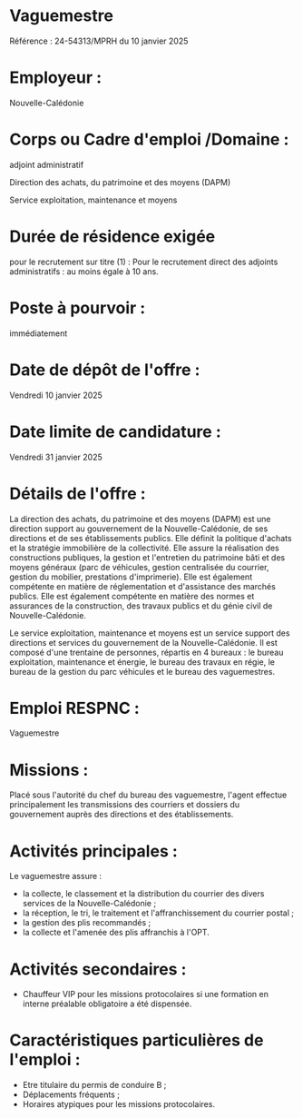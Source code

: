 # Vaguemestre

Référence : 24-54313/MPRH du 10 janvier 2025

# Employeur :

Nouvelle-Calédonie

# Corps ou Cadre d'emploi /Domaine :

adjoint administratif

Direction des achats, du patrimoine et des moyens (DAPM)

Service exploitation, maintenance et moyens

# Durée de résidence exigée

pour le recrutement sur titre (1) : Pour le recrutement direct des adjoints administratifs : au moins égale à 10 ans.

# Poste à pourvoir :

immédiatement

# Date de dépôt de l'offre :

Vendredi 10 janvier 2025

# Date limite de candidature :

Vendredi 31 janvier 2025

# Détails de l'offre :

La direction des achats, du patrimoine et des moyens (DAPM) est une direction support au gouvernement de la Nouvelle-Calédonie, de ses directions et de ses établissements publics. Elle définit la politique d'achats et la stratégie immobilière de la collectivité. Elle assure la réalisation des constructions publiques, la gestion et l'entretien du patrimoine bâti et des moyens généraux (parc de véhicules, gestion centralisée du courrier, gestion du mobilier, prestations d'imprimerie). Elle est également compétente en matière de réglementation et d'assistance des marchés publics. Elle est également compétente en matière des normes et assurances de la construction, des travaux publics et du génie civil de Nouvelle-Calédonie.

Le service exploitation, maintenance et moyens est un service support des directions et services du gouvernement de la Nouvelle-Calédonie. Il est composé d'une trentaine de personnes, répartis en 4 bureaux : le bureau exploitation, maintenance et énergie, le bureau des travaux en régie, le bureau de la gestion du parc véhicules et le bureau des vaguemestres.

# Emploi RESPNC :

Vaguemestre

# Missions :

Placé sous l'autorité du chef du bureau des vaguemestre, l'agent effectue principalement les transmissions des courriers et dossiers du gouvernement auprès des directions et des établissements.

# Activités principales :

Le vaguemestre assure :

- la collecte, le classement et la distribution du courrier des divers services de la Nouvelle-Calédonie ;
- la réception, le tri, le traitement et l'affranchissement du courrier postal ;
- la gestion des plis recommandés ;
- la collecte et l'amenée des plis affranchis à l'OPT.

# Activités secondaires :

- Chauffeur VIP pour les missions protocolaires si une formation en interne préalable obligatoire a été dispensée.

# Caractéristiques particulières de l'emploi :

- Etre titulaire du permis de conduire B ;
- Déplacements fréquents ;
- Horaires atypiques pour les missions protocolaires.
